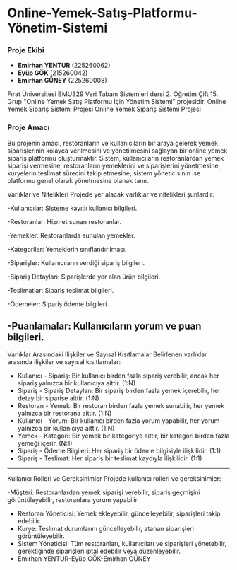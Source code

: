 # Online-Yemek-Satış-Platformu-Yönetim-Sistemi
### Proje Ekibi

- **Emirhan YENTUR** (225260062)
- **Eyüp GÖK** (215260042)
- **Emirhan GÜNEY** (225260008)
  
Fırat Üniversitesi BMU329 Veri Tabanı Sistemleri dersi 2. Öğretim Çift 15. Grup "Online Yemek Satış Platformu İçin Yönetim Sistemi" projesidir. Online Yemek Sipariş Sistemi Projesi
Online Yemek Sipariş Sistemi Projesi

### Proje Amacı
Bu projenin amacı, restoranların ve kullanıcıların bir araya gelerek yemek siparişlerinin kolayca verilmesini ve yönetilmesini sağlayan bir online yemek sipariş platformu oluşturmaktır. Sistem, kullanıcıların restoranlardan yemek siparişi vermesine, restoranların yemeklerini ve siparişlerini yönetmesine, kuryelerin teslimat sürecini takip etmesine, sistem yöneticisinin ise platformu genel olarak yönetmesine olanak tanır.

Varlıklar ve Nitelikleri
Projede yer alacak varlıklar ve nitelikleri şunlardır:

-Kullanıcılar: Sisteme kayıtlı kullanıcı bilgileri.

-Restoranlar: Hizmet sunan restoranlar.

-Yemekler: Restoranlarda sunulan yemekler.

-Kategoriler: Yemeklerin sınıflandırılması.

-Siparişler: Kullanıcıların verdiği sipariş bilgileri.

-Sipariş Detayları: Siparişlerde yer alan ürün bilgileri.

-Teslimatlar: Sipariş teslimat bilgileri.

-Ödemeler: Sipariş ödeme bilgileri.

-Puanlamalar: Kullanıcıların yorum ve puan bilgileri.
---
Varlıklar Arasındaki İlişkiler ve Sayısal Kısıtlamalar
Belirlenen varlıklar arasında ilişkiler ve sayısal kısıtlamalar:

- Kullanıcı - Sipariş: Bir kullanıcı birden fazla sipariş verebilir, ancak her sipariş yalnızca bir kullanıcıya aittir. (1:N)
- Sipariş - Sipariş Detayları: Bir sipariş birden fazla yemek içerebilir, her detay bir siparişe aittir. (1:N)
- Restoran - Yemek: Bir restoran birden fazla yemek sunabilir, her yemek yalnızca bir restorana aittir. (1:N)
- Kullanıcı - Yorum: Bir kullanıcı birden fazla yorum yapabilir, her yorum yalnızca bir kullanıcıya aittir. (1:N)
- Yemek - Kategori: Bir yemek bir kategoriye aittir, bir kategori birden fazla yemeği içerir. (N:1)
- Sipariş - Ödeme Bilgileri: Her sipariş bir ödeme bilgisiyle ilişkilidir. (1:1)
- Sipariş - Teslimat: Her sipariş bir teslimat kaydıyla ilişkilidir. (1:1)

---

Kullanıcı Rolleri ve Gereksinimler Projede kullanıcı rolleri ve gereksinimler:

-Müşteri: Restoranlardan yemek siparişi verebilir, sipariş geçmişini görüntüleyebilir, restoranlara yorum yapabilir.
- Restoran Yöneticisi: Yemek ekleyebilir, güncelleyebilir, siparişleri takip edebilir.
- Kurye: Teslimat durumlarını güncelleyebilir, atanan siparişleri görüntüleyebilir.
- Sistem Yöneticisi: Tüm restoranları, kullanıcıları ve siparişleri yönetebilir, gerektiğinde siparişleri iptal edebilir veya düzenleyebilir.
- Emirhan YENTUR-Eyüp GÖK-Emirhan GÜNEY
